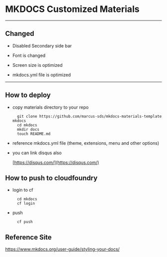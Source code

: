 # MKDOCS Customized Materials

---
## Changed

- Disabled Secondary side bar

- Font is changed

- Screen size is optimized

- mkdocs.yml file is optimized

---
## How to deploy

- copy materials directory to your repo

        git clone https://github.com/marcus-sds/mkdocs-materials-template mkdocs
        cd mkdocs
        mkdir docs
        touch README.md

- reference mkdocs.yml file (theme, extensions, menu and other options)

- you can link disqus also

    [https://disqus.com/](https://disqus.com/)
    
## How to push to cloudfoundry

- login to cf

        cd mkdocs
        cf login

- push

        cf push


## Reference Site

https://www.mkdocs.org/user-guide/styling-your-docs/
